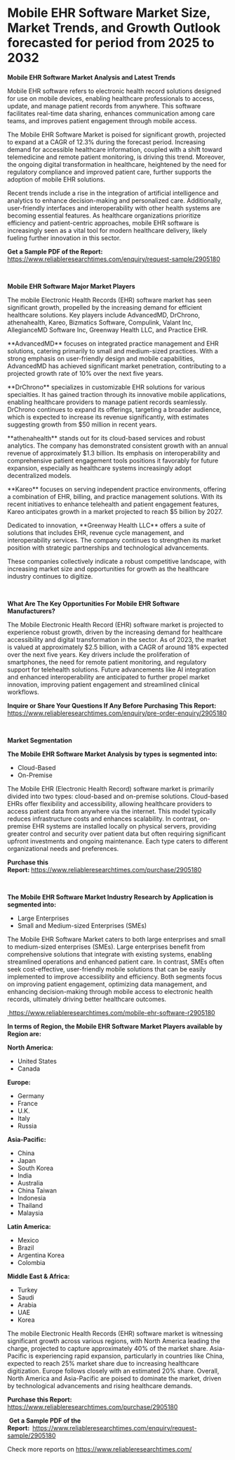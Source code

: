 <p><h1>Mobile EHR Software Market Size, Market Trends, and Growth Outlook forecasted for period from 2025 to 2032</h1></p><p><strong>Mobile EHR Software Market Analysis and Latest Trends</strong></p>
<p><p>Mobile EHR software refers to electronic health record solutions designed for use on mobile devices, enabling healthcare professionals to access, update, and manage patient records from anywhere. This software facilitates real-time data sharing, enhances communication among care teams, and improves patient engagement through mobile access. </p><p>The Mobile EHR Software Market is poised for significant growth, projected to expand at a CAGR of 12.3% during the forecast period. Increasing demand for accessible healthcare information, coupled with a shift toward telemedicine and remote patient monitoring, is driving this trend. Moreover, the ongoing digital transformation in healthcare, heightened by the need for regulatory compliance and improved patient care, further supports the adoption of mobile EHR solutions.</p><p>Recent trends include a rise in the integration of artificial intelligence and analytics to enhance decision-making and personalized care. Additionally, user-friendly interfaces and interoperability with other health systems are becoming essential features. As healthcare organizations prioritize efficiency and patient-centric approaches, mobile EHR software is increasingly seen as a vital tool for modern healthcare delivery, likely fueling further innovation in this sector.</p></p>
<p><strong>Get a Sample PDF of the Report:&nbsp;</strong> <a href="https://www.reliableresearchtimes.com/enquiry/request-sample/2905180?utm_campaign=2230&utm_medium=2&utm_source=Github&utm_content=ia&utm_term=12032025&utm_id=mobile-ehr-software">https://www.reliableresearchtimes.com/enquiry/request-sample/2905180</a></p>
<p>&nbsp;</p>
<p><strong>Mobile EHR Software Major Market Players</strong></p>
<p><p>The mobile Electronic Health Records (EHR) software market has seen significant growth, propelled by the increasing demand for efficient healthcare solutions. Key players include AdvancedMD, DrChrono, athenahealth, Kareo, Bizmatics Software, Compulink, Valant Inc, AllegianceMD Software Inc, Greenway Health LLC, and Practice EHR.</p><p>**AdvancedMD** focuses on integrated practice management and EHR solutions, catering primarily to small and medium-sized practices. With a strong emphasis on user-friendly design and mobile capabilities, AdvancedMD has achieved significant market penetration, contributing to a projected growth rate of 10% over the next five years.</p><p>**DrChrono** specializes in customizable EHR solutions for various specialties. It has gained traction through its innovative mobile applications, enabling healthcare providers to manage patient records seamlessly. DrChrono continues to expand its offerings, targeting a broader audience, which is expected to increase its revenue significantly, with estimates suggesting growth from $50 million in recent years.</p><p>**athenahealth** stands out for its cloud-based services and robust analytics. The company has demonstrated consistent growth with an annual revenue of approximately $1.3 billion. Its emphasis on interoperability and comprehensive patient engagement tools positions it favorably for future expansion, especially as healthcare systems increasingly adopt decentralized models.</p><p>**Kareo** focuses on serving independent practice environments, offering a combination of EHR, billing, and practice management solutions. With its recent initiatives to enhance telehealth and patient engagement features, Kareo anticipates growth in a market projected to reach $5 billion by 2027.</p><p>Dedicated to innovation, **Greenway Health LLC** offers a suite of solutions that includes EHR, revenue cycle management, and interoperability services. The company continues to strengthen its market position with strategic partnerships and technological advancements.</p><p>These companies collectively indicate a robust competitive landscape, with increasing market size and opportunities for growth as the healthcare industry continues to digitize.</p></p>
<p>&nbsp;</p>
<p><strong>What Are The Key Opportunities For Mobile EHR Software Manufacturers?</strong></p>
<p><p>The Mobile Electronic Health Record (EHR) software market is projected to experience robust growth, driven by the increasing demand for healthcare accessibility and digital transformation in the sector. As of 2023, the market is valued at approximately $2.5 billion, with a CAGR of around 18% expected over the next five years. Key drivers include the proliferation of smartphones, the need for remote patient monitoring, and regulatory support for telehealth solutions. Future advancements like AI integration and enhanced interoperability are anticipated to further propel market innovation, improving patient engagement and streamlined clinical workflows.</p></p>
<p><strong>Inquire or Share Your Questions If Any Before Purchasing This Report:</strong> <a href="https://www.reliableresearchtimes.com/enquiry/pre-order-enquiry/2905180?utm_campaign=2230&utm_medium=2&utm_source=Github&utm_content=ia&utm_term=12032025&utm_id=mobile-ehr-software">https://www.reliableresearchtimes.com/enquiry/pre-order-enquiry/2905180</a></p>
<p>&nbsp;</p>
<p><strong>Market Segmentation</strong></p>
<p><strong>The Mobile EHR Software Market Analysis by types is segmented into:</strong></p>
<p><ul><li>Cloud-Based</li><li>On-Premise</li></ul></p>
<p><p>The Mobile EHR (Electronic Health Record) software market is primarily divided into two types: cloud-based and on-premise solutions. Cloud-based EHRs offer flexibility and accessibility, allowing healthcare providers to access patient data from anywhere via the internet. This model typically reduces infrastructure costs and enhances scalability. In contrast, on-premise EHR systems are installed locally on physical servers, providing greater control and security over patient data but often requiring significant upfront investments and ongoing maintenance. Each type caters to different organizational needs and preferences.</p></p>
<p><strong>Purchase this Report:&nbsp;</strong><a href="https://www.reliableresearchtimes.com/purchase/2905180?utm_campaign=2230&utm_medium=2&utm_source=Github&utm_content=ia&utm_term=12032025&utm_id=mobile-ehr-software">https://www.reliableresearchtimes.com/purchase/2905180</a></p>
<p>&nbsp;</p>
<p><strong>The Mobile EHR Software Market Industry Research by Application is segmented into:</strong></p>
<p><ul><li>Large Enterprises</li><li>Small and Medium-sized Enterprises (SMEs)</li></ul></p>
<p><p>The Mobile EHR Software Market caters to both large enterprises and small to medium-sized enterprises (SMEs). Large enterprises benefit from comprehensive solutions that integrate with existing systems, enabling streamlined operations and enhanced patient care. In contrast, SMEs often seek cost-effective, user-friendly mobile solutions that can be easily implemented to improve accessibility and efficiency. Both segments focus on improving patient engagement, optimizing data management, and enhancing decision-making through mobile access to electronic health records, ultimately driving better healthcare outcomes.</p></p>
<p><a href="https://www.reliableresearchtimes.com/mobile-ehr-software-r2905180?utm_campaign=2230&utm_medium=2&utm_source=Github&utm_content=ia&utm_term=12032025&utm_id=mobile-ehr-software">&nbsp;https://www.reliableresearchtimes.com/mobile-ehr-software-r2905180</a></p>
<p><strong>In terms of Region, the Mobile EHR Software Market Players available by Region are:</strong></p>
<p>
    <p> <strong> North America: </strong>
        <ul>
            <li>United States</li>
            <li>Canada</li>
        </ul>
        </p> 
    <p> <strong> Europe: </strong>
        <ul>
            <li>Germany</li>
            <li>France</li>
            <li>U.K.</li>
            <li>Italy</li>
            <li>Russia</li>
        </ul>
        </p> 
    <p> <strong> Asia-Pacific: </strong>
        <ul>
            <li>China</li>
            <li>Japan</li>
            <li>South Korea</li>
            <li>India</li>
            <li>Australia</li>
            <li>China Taiwan</li>
            <li>Indonesia</li>
            <li>Thailand</li>
            <li>Malaysia</li>
        </ul>
        </p> 
    <p> <strong> Latin America: </strong>
        <ul>
            <li>Mexico</li>
            <li>Brazil</li>
            <li>Argentina Korea</li>
            <li>Colombia</li>
        </ul>
        </p> 
    <p> <strong> Middle East & Africa: </strong>
        <ul>
            <li>Turkey</li>
            <li>Saudi</li>
            <li>Arabia</li>
            <li>UAE</li>
            <li>Korea</li>
        </ul>
    </p>
    </p>
<p><p>The mobile Electronic Health Records (EHR) software market is witnessing significant growth across various regions, with North America leading the charge, projected to capture approximately 40% of the market share. Asia-Pacific is experiencing rapid expansion, particularly in countries like China, expected to reach 25% market share due to increasing healthcare digitization. Europe follows closely with an estimated 20% share. Overall, North America and Asia-Pacific are poised to dominate the market, driven by technological advancements and rising healthcare demands.</p></p>
<p><strong>Purchase this Report: </strong><a href="https://www.reliableresearchtimes.com/purchase/2905180?utm_campaign=2230&utm_medium=2&utm_source=Github&utm_content=ia&utm_term=12032025&utm_id=mobile-ehr-software">https://www.reliableresearchtimes.com/purchase/2905180</a></p>
<p>&nbsp;<strong>Get a Sample PDF of the Report:&nbsp;&nbsp;</strong><a href="https://www.reliableresearchtimes.com/enquiry/request-sample/2905180?utm_campaign=2230&utm_medium=2&utm_source=Github&utm_content=ia&utm_term=12032025&utm_id=mobile-ehr-software">https://www.reliableresearchtimes.com/enquiry/request-sample/2905180</a></p>
<p><strong></strong></p>
<p>Check more reports on <a href="https://www.reliableresearchtimes.com/?utm_campaign=2230&utm_medium=2&utm_source=Github&utm_content=ia&utm_term=12032025&utm_id=mobile-ehr-software">https://www.reliableresearchtimes.com/</a></p>